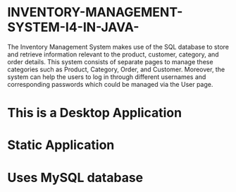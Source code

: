 # INVENTORY-MANAGEMENT-SYSTEM-I4-IN-JAVA-

The Inventory Management System makes use of the SQL database to store and retrieve information relevant to the product, customer, category, and order details. This system consists of separate pages to manage these categories such as Product, Category, Order, and Customer. Moreover, the system can help the users to log in through different usernames and corresponding passwords which could be managed via the User page.

# This is a Desktop Application

# Static Application

# Uses MySQL database
